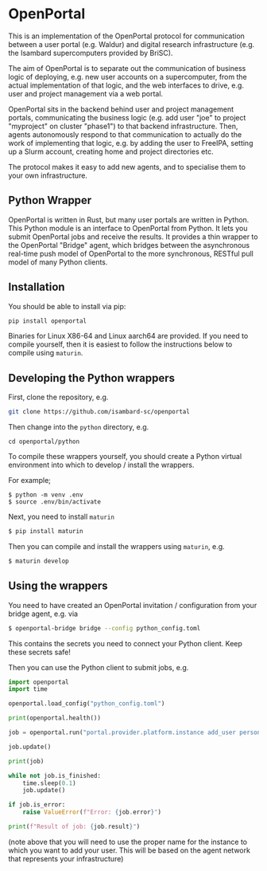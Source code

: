 <!--
SPDX-FileCopyrightText: © 2024 Christopher Woods <Christopher.Woods@bristol.ac.uk>
SPDX-License-Identifier: CC0-1.0
-->

# OpenPortal

This is an implementation of the OpenPortal protocol for communication
between a user portal (e.g. Waldur) and digital research infrastructure
(e.g. the Isambard supercomputers provided by BriSC).

The aim of OpenPortal is to separate out the communication of business logic
of deploying, e.g. new user accounts on a supercomputer, from the actual
implementation of that logic, and the web interfaces to drive, e.g.
user and project management via a web portal.

OpenPortal sits in the backend behind user and project management portals,
communicating the business logic (e.g. add user "joe" to project "myproject"
on cluster "phase1") to that backend infrastructure. Then, agents
autonomously respond to that communication to actually do the work of
implementing that logic, e.g. by adding the user to FreeIPA, setting up
a Slurm account, creating home and project directories etc.

The protocol makes it easy to add new agents, and to specialise them to
your own infrastructure.

## Python Wrapper

OpenPortal is written in Rust, but many user portals are written in Python.
This Python module is an interface to OpenPortal from Python. It lets
you submit OpenPortal jobs and receive the results. It provides a thin
wrapper to the OpenPortal "Bridge" agent, which bridges between the
asynchronous real-time push model of OpenPortal to the more synchronous,
RESTful pull model of many Python clients.

## Installation

You should be able to install via pip:

```bash
pip install openportal
```

Binaries for Linux X86-64 and Linux aarch64 are provided. If you need to
compile yourself, then it is easiest to follow the instructions below
to compile using `maturin`.

## Developing the Python wrappers

First, clone the repository, e.g.

```bash
git clone https://github.com/isambard-sc/openportal
```

Then change into the `python` directory, e.g.

```
cd openportal/python
```

To compile these wrappers yourself, you should create a Python
virtual environment into which to develop / install the wrappers.

For example;

```
$ python -m venv .env
$ source .env/bin/activate
```

Next, you need to install `maturin`

```bash
$ pip install maturin
```

Then you can compile and install the wrappers using `maturin`, e.g.

```bash
$ maturin develop
```

## Using the wrappers

You need to have created an OpenPortal invitation / configuration from
your bridge agent, e.g. via

```bash
$ openportal-bridge bridge --config python_config.toml
```

This contains the secrets you need to connect your Python client.
Keep these secrets safe!

Then you can use the Python client to submit jobs, e.g.

```python
import openportal
import time

openportal.load_config("python_config.toml")

print(openportal.health())

job = openportal.run("portal.provider.platform.instance add_user person.project.portal")

job.update()

print(job)

while not job.is_finished:
    time.sleep(0.1)
    job.update()

if job.is_error:
    raise ValueError(f"Error: {job.error}")

print(f"Result of job: {job.result}")
```

(note above that you will need to use the proper name for the instance
to which you want to add your user. This will be based on the agent
network that represents your infrastructure)
